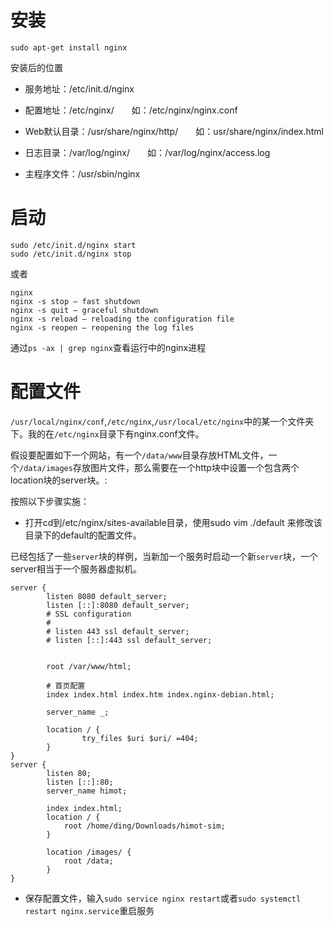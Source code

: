 # 安装

```
sudo apt-get install nginx
```
安装后的位置

+ 服务地址：/etc/init.d/nginx　

+ 配置地址：/etc/nginx/　　如：/etc/nginx/nginx.conf

+ Web默认目录：/usr/share/nginx/http/　　如：usr/share/nginx/index.html

+ 日志目录：/var/log/nginx/　　如：/var/log/nginx/access.log

+ 主程序文件：/usr/sbin/nginx

# 启动

```
sudo /etc/init.d/nginx start
sudo /etc/init.d/nginx stop
```

或者


```
nginx
nginx -s stop — fast shutdown
nginx -s quit — graceful shutdown
nginx -s reload — reloading the configuration file
nginx -s reopen — reopening the log files
```

通过`ps -ax | grep nginx`查看运行中的nginx进程


# 配置文件

`/usr/local/nginx/conf`,`/etc/nginx`,`/usr/local/etc/nginx`中的某一个文件夹下。我的在`/etc/nginx`目录下有nginx.conf文件。

假设要配置如下一个网站，有一个`/data/www`目录存放HTML文件，一个`/data/images`存放图片文件，那么需要在一个http块中设置一个包含两个location块的server块。:


按照以下步骤实施：

+ 打开cd到/etc/nginx/sites-available目录，使用sudo vim ./default 来修改该目录下的default的配置文件。

已经包括了一些`server`块的样例，当新加一个服务时启动一个新`server`块，一个server相当于一个服务器虚拟机。

```
server {
        listen 8080 default_server;
        listen [::]:8080 default_server;
        # SSL configuration
        #
        # listen 443 ssl default_server;
        # listen [::]:443 ssl default_server;


        root /var/www/html;

        # 首页配置
        index index.html index.htm index.nginx-debian.html;

        server_name _;

        location / {
                try_files $uri $uri/ =404;
        }                
}
server {
        listen 80;  
        listen [::]:80;
        server_name himot;

        index index.html;
        location / {
            root /home/ding/Downloads/himot-sim;
        }

        location /images/ {
            root /data;
        }
}
```

+ 保存配置文件，输入`sudo service nginx restart`或者`sudo systemctl restart nginx.service`重启服务
